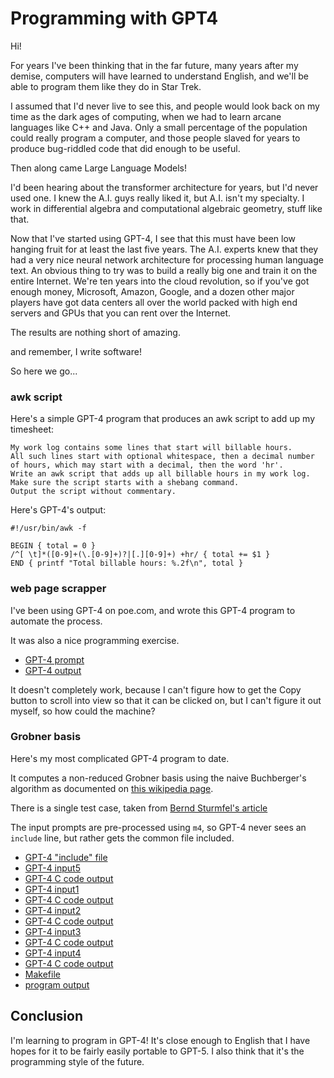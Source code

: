 
# Programming with GPT4

Hi!

For years I've been thinking that in the far future, many years after my demise,
computers will have learned to understand English, and we'll be able to program
them like they do in Star Trek.

I assumed that I'd never live to see this, and people would look back on my time
as the dark ages of computing, when we had to learn arcane languages like C++
and Java.  Only a small percentage of the population could really program a
computer, and those people slaved for years to produce bug-riddled code
that did enough to be useful.

Then along came Large Language Models!

I'd been hearing about the transformer architecture for years, but I'd never
used one.  I knew the A.I. guys really liked it, but A.I. isn't my specialty.
I work in differential algebra and computational algebraic geometry,
stuff like that.

Now that I've started using GPT-4, I see that this must have been low
hanging fruit for at least the last five years.  The A.I. experts knew
that they had a very nice neural network architecture for processing
human language text.  An obvious thing to try was to build a really
big one and train it on the entire Internet.  We're ten years into
the cloud revolution, so if you've got enough money, Microsoft,
Amazon, Google, and a dozen other major players have got data centers
all over the world packed with high end servers and GPUs that you can rent over
the Internet.

The results are nothing short of amazing.

and remember, I write software!

So here we go...

### awk script

Here's a simple GPT-4 program that produces an awk script to add up my timesheet:

```
My work log contains some lines that start will billable hours.
All such lines start with optional whitespace, then a decimal number of hours, which may start with a decimal, then the word 'hr'.
Write an awk script that adds up all billable hours in my work log.
Make sure the script starts with a shebang command.
Output the script without commentary.
```

Here's GPT-4's output:

```
#!/usr/bin/awk -f

BEGIN { total = 0 }
/^[ \t]*([0-9]+(\.[0-9]+)?|[.][0-9]+) +hr/ { total += $1 }
END { printf "Total billable hours: %.2f\n", total }
```

### web page scrapper

I've been using GPT-4 on poe.com, and wrote this GPT-4 program to automate the process.

It was also a nice programming exercise.

- [GPT-4 prompt](automate)
- [GPT-4 output](automate.out)

It doesn't completely work, because I can't figure how to get the Copy button to scroll
into view so that it can be clicked on, but I can't figure it out myself, so how could the machine?

### Grobner basis

Here's my most complicated GPT-4 program to date.

It computes a non-reduced Grobner basis using the naive Buchberger's algorithm
as documented on [this wikipedia page](wikipedia.org/Buchberger's_Algorithm).

There is a single test case, taken from [Bernd Sturmfel's article](https://math.berkeley.edu/~bernd/what-is.pdf)

The input prompts are pre-processed using `m4`, so GPT-4 never sees an
`include` line, but rather gets the common file included.

- [GPT-4 "include" file](common)
- [GPT-4 input5](input5)
- [GPT-4 C code output](input5.c)
- [GPT-4 input1](input1)
- [GPT-4 C code output](input1.c)
- [GPT-4 input2](input2)
- [GPT-4 C code output](input2.c)
- [GPT-4 input3](input3)
- [GPT-4 C code output](input3.c)
- [GPT-4 input4](input4)
- [GPT-4 C code output](input4.c)
- [Makefile](Makefile)
- [program output](gpt4.out)

## Conclusion

I'm learning to program in GPT-4!  It's close enough to English that I have
hopes for it to be fairly easily portable to GPT-5.  I also think that
it's the programming style of the future.
